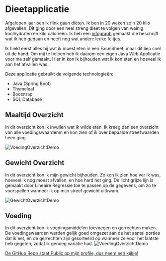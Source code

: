 # Dieetapplicatie
Afgelopen jaar ben ik flink gaan diëten. Ik ben in 20 weken zo'n 20 kilo afgevallen. Dit ging door een heel streng dieet te volgen van weinig koolhydraten en kilo calorieën. Ik heb een [infograph](Infograph.png) gemaakt die beschrijft wat ik heb gedaan en heeft nog wat andere leuke feitjes. 

Ik hield eerst alles bij wat ik moest eten in een ExcelSheet, maar dit liep snel uit de hand. Om mij te helpen heb ik daarom een eigen Java Web Applicatie voor me zelf gemaakt. Hier in kon ik bijhouden wat ik kon eten en hoeveel ik aan het afvallen was. 

Deze applicatie gebruikt de volgende technologieën:
 - Java (Spring Boot)
 - Thymeleaf
 - Bootstrap
 - SQL Database
 
## Maaltijd Overzicht
In dit overzicht kon ik invullen wat ik wilde eten. Ik kreeg dan een overzicht van alle voedingswaardenm en kon zien of ik over bepaalde streefwaarden heen ging. 

![VoedingOverzichtDemo](maaltijd_overzicht.gif)

## Gewicht Overzicht
In dit overzicht kon ik mijn gewicht bijhouden. Zo kon ik zien hoe ver ik was, hoeveel ik nog moest afvallen, en hoe hard het ging. De licht grijze lijn is gemaakt door Lineaire Regressie toe te passen op de gegevens, om zo te voorspellen wanneer ik op mijn streef gewicht uitkwam. 

![GewichtOverzichtDemo](gewicht_overzicht.gif)


## Voeding
In dit overzicht kon ik voedingsmiddelen toevoegen en gerrechten maken. De voedingswaarden werden gelijk goed omgezet aan de het aantal porties dat ik eet, en de gerrechten zijn gesorteerd op wanneer ze voor het laatste heb gegeten, zodat ik genoeg variatie had. 
![VoedingOverzichtDemo](voeding_overzicht.gif)


[De GitHub Repo staat Public op mijn profile, dus neem een kijkje!](https://github.com/michieljmmaas/Keto-Michiel )


